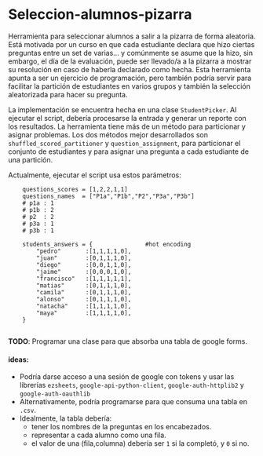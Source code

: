 # Seleccion-alumnos-pizarra

Herramienta para seleccionar alumnos a salir a la pizarra de forma aleatoria.
Está motivada por un curso en que cada estudiante declara que hizo ciertas preguntas entre un set de varias... y comúnmente se asume que la hizo, sin embargo, el día de la evaluación, puede ser llevado/a a la pizarra a mostrar su resolución en caso de haberla declarado como hecha.
Esta herramienta apunta a ser un ejercicio de programación, pero también podría servir para facilitar la partición de estudiantes en varios grupos y también la selección aleatorizada para hacer su pregunta.

La implementación se encuentra hecha en una clase `StudentPicker`.
Al ejecutar el script, debería procesarse la entrada y generar un reporte con los resultados.
La herramienta tiene más de un método para particionar y asignar problemas. Los dos métodos mejor desarrollados son
`shuffled_scored_partitioner` y `question_assignment`, para particionar el conjunto de estudiantes y para asignar una pregunta a cada estudiante de una partición.

Actualmente, ejecutar el script usa estos parámetros:
```
    questions_scores = [1,2,2,1,1]
    questions_names  = ["P1a","P1b","P2","P3a","P3b"]
    # p1a : 1
    # p1b : 2
    # p2  : 2
    # p3a : 1
    # p3b : 1

    students_answers = {               #hot encoding
        "pedro"       :[1,1,1,1,0],
        "juan"        :[0,1,1,1,0], 
        "diego"       :[0,0,1,1,0],
        "jaime"       :[0,0,0,1,0],
        "francisco"   :[1,1,1,1,1],
        "matias"      :[0,1,1,1,0],
        "camila"      :[0,1,1,1,0],
        "alonso"      :[0,1,1,1,0],
        "natacha"     :[1,1,1,1,0],
        "maya"        :[1,1,1,1,0],
    }
    
```



**TODO**: Programar una clase para que absorba una tabla de google forms.
#### ideas:
  - Podría darse acceso a una sesión de google con tokens y usar las librerías `ezsheets`, `google-api-python-client`, `google-auth-httplib2` y `google-auth-oauthlib`
  - Alternativamente, podría programarse para que consuma una tabla en `.csv`.
  - Idealmente, la tabla debería:
      - tener los nombres de la preguntas en los encabezados.
      - representar a cada alumno como una fila.
      - el valor de una (fila,columna) debería ser `1` si la completó, y `0` si no.
